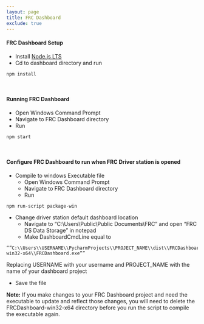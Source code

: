 ```yaml
---
layout: page
title: FRC Dashboard
exclude: true
---
```


#### **FRC Dashboard Setup**
* Install [Node.js LTS](https://nodejs.org/en/)
* Cd to dashboard directory and run
~~~
npm install
~~~

<br>

#### **Running FRC Dashboard**
* Open Windows Command Prompt
* Navigate to FRC Dashboard directory
* Run
~~~
npm start
~~~

<br>

#### **Configure FRC Dashboard to run when FRC Driver station is opened**
* Compile to windows Executable file
  * Open Windows Command Prompt
  * Navigate to FRC Dashboard directory
  * Run
~~~
npm run-script package-win
~~~
* Change driver station default dashboard location
  * Navigate to “C:\Users\Public\Public Documents\FRC” and open “FRC DS Data Storage” in notepad
  * Make DashboardCmdLine equal to
~~~
“”C:\\Users\\USERNAME\\PycharmProjects\\PROJECT_NAME\\dist\\FRCDashboard-win32-x64\\FRCDashboard.exe””
~~~
Replacing USERNAME with your username and PROJECT_NAME with the name of your dashboard project
  * Save the file
  
**Note:**
If you make changes to your FRC Dashboard project and need the executable to update and reflect those changes, you will need to delete the FRCDashboard-win32-x64 directory before you run the script to compile the executable again.
